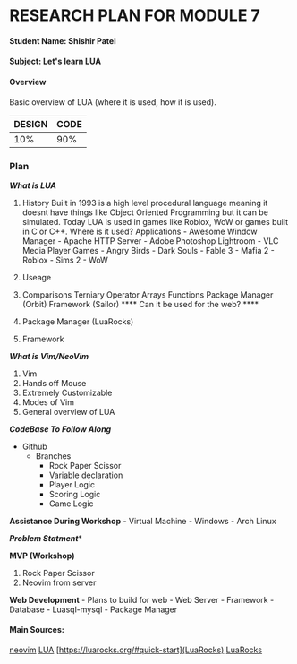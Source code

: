 # RESEARCH PLAN FOR MODULE 7

#### Student Name: ****Shishir Patel****

#### Subject: ****Let's learn LUA****

#### Overview
Basic overview of LUA (where it is used, how it is used).


| ****DESIGN****   | ****CODE****    |
|--------------- | --------------- |
| 10%   | 90%   |


### Plan
***What is LUA***
 1. History
 Built in 1993 is a high level procedural language meaning it doesnt have things like Object Oriented Programming but it can be simulated.  Today LUA is used in games like Roblox, WoW or games built in C or C++.
    Where is it used?
        Applications
            - Awesome Window Manager
            - Apache HTTP Server
            - Adobe Photoshop Lightroom
            - VLC Media Player
        Games
            - Angry Birds
            - Dark Souls
            - Fable 3
            - Mafia 2
            - Roblox
            - Sims 2
            - WoW
 2. Useage

 3. Comparisons
        Terniary Operator
        Arrays
        Functions
        Package Manager (Orbit)
        Framework (Sailor)
**** Can it be used for the web? ****
 1. Package Manager (LuaRocks)
 2. Framework


***What is Vim/NeoVim***
 1. Vim
 2. Hands off Mouse
 3. Extremely Customizable
 4. Modes of Vim
 5. General overview of LUA

***CodeBase To Follow Along***
- Github
  - Branches
    - Rock Paper Scissor
    - Variable declaration
    - Player Logic
    - Scoring Logic
    - Game Logic

****Assistance During Workshop****
    - Virtual Machine
    - Windows
    - Arch Linux

***Problem Statment****

****MVP (Workshop)****
 1. Rock Paper Scissor
 2. Neovim from server
 
****Web Development****
    - Plans to build for web
    - Web Server
    - Framework
    - Database
        - Luasql-mysql
    - Package Manager

#### Main Sources:
[neovim](https://neovim.io)
[LUA](https://lua.org)
[https://luarocks.org/#quick-start](LuaRocks) 
[LuaRocks](https://luarocks.org)


